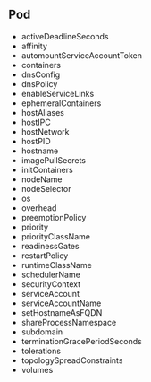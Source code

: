 ## Pod

- activeDeadlineSeconds
- affinity
- automountServiceAccountToken
- containers
- dnsConfig
- dnsPolicy
- enableServiceLinks
- ephemeralContainers
- hostAliases
- hostIPC
- hostNetwork
- hostPID
- hostname
- imagePullSecrets
- initContainers
- nodeName
- nodeSelector
- os
- overhead
- preemptionPolicy
- priority
- priorityClassName
- readinessGates
- restartPolicy
- runtimeClassName
- schedulerName
- securityContext
- serviceAccount
- serviceAccountName
- setHostnameAsFQDN
- shareProcessNamespace
- subdomain
- terminationGracePeriodSeconds
- tolerations
- topologySpreadConstraints
- volumes

